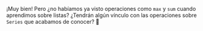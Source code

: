 ¡Muy bien! Pero ¿no habíamos ya visto operaciones como `max` y `sum` cuando aprendimos sobre listas? ¿Tendrán algún vínculo con las operaciones sobre `Series` que acabamos de conocer? :thinking:
